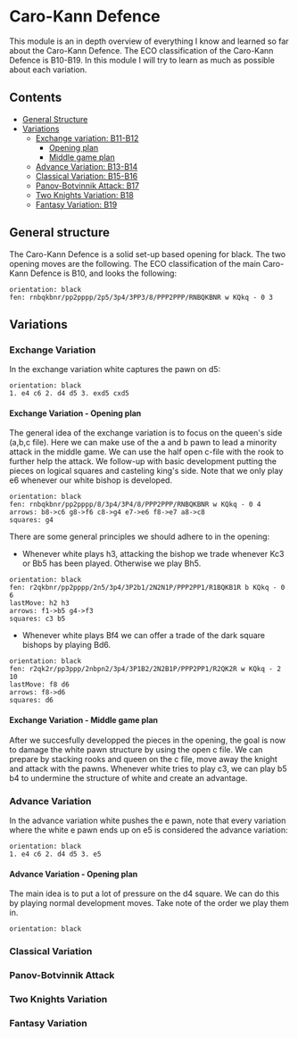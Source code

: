# Caro-Kann Defence
This module is an in depth overview of everything I know and learned so far about the Caro-Kann Defence. The ECO classification of the Caro-Kann Defence is B10-B19. In this module I will try to learn as much as possible about each variation.

## Contents
- [General Structure](#general-structure)
- [Variations](#variations)
    - [Exchange variation: B11-B12](#exchange-variation)
        - [Opening plan](#exchange-variation---opening-plan)
        - [Middle game plan](#exchange-variation---middle-game-plan)
    - [Advance Variation: B13-B14](#advance-variation)
    - [Classical Variation: B15-B16](#classical-variation)
    - [Panov-Botvinnik Attack: B17](#panov-botvinnik-attack)
    - [Two Knights Variation: B18](#two-knights-variation)
    - [Fantasy Variation: B19](#fantasy-variation)



## General structure
The Caro-Kann Defence is a solid set-up based opening for black. The two opening moves are the following. The ECO classification of the main Caro-Kann Defence is B10, and looks the following:
```chess
orientation: black
fen: rnbqkbnr/pp2pppp/2p5/3p4/3PP3/8/PPP2PPP/RNBQKBNR w KQkq - 0 3
```

## Variations
### Exchange Variation
In the exchange variation white captures the pawn on d5:
```pgn
orientation: black
1. e4 c6 2. d4 d5 3. exd5 cxd5
```

#### Exchange Variation - Opening plan

The general idea of the exchange variation is to focus on the queen's side (a,b,c file). Here we can make use of the a and b pawn to lead a minority attack in the middle game. We can use the half open c-file with the rook to further help the attack.
We follow-up with basic development putting the pieces on logical squares and casteling king's side. Note that we only play e6 whenever our white bishop is developed.

```chess
orientation: black
fen: rnbqkbnr/pp2pppp/8/3p4/3P4/8/PPP2PPP/RNBQKBNR w KQkq - 0 4
arrows: b8->c6 g8->f6 c8->g4 e7->e6 f8->e7 a8->c8 
squares: g4 
```

There are some general principles we should adhere to in the opening:
-  Whenever white plays h3, attacking the bishop we trade whenever Kc3 or Bb5 has been played. Otherwise we play Bh5. 
 
```chess
orientation: black
fen: r2qkbnr/pp2pppp/2n5/3p4/3P2b1/2N2N1P/PPP2PP1/R1BQKB1R b KQkq - 0 6
lastMove: h2 h3
arrows: f1->b5 g4->f3
squares: c3 b5
```



- Whenever white plays Bf4 we can offer a trade of the dark square bishops by playing Bd6.

```chess
orientation: black
fen: r2qk2r/pp3ppp/2nbpn2/3p4/3P1B2/2N2B1P/PPP2PP1/R2QK2R w KQkq - 2 10
lastMove: f8 d6
arrows: f8->d6
squares: d6
```
#### Exchange Variation - Middle game plan

After we succesfully developped the pieces in the opening, the goal is now to damage the white pawn structure by using the open c file. We can prepare by stacking rooks and queen on the c file, move away the knight and attack with the pawns. Whenever white tries to play c3, we can play b5 b4 to undermine the structure of white and create an advantage. 

### Advance Variation
In the advance variation white pushes the e pawn, note that every variation where the white e pawn ends up on e5 is considered the advance variation:
```pgn
orientation: black
1. e4 c6 2. d4 d5 3. e5
```
#### Advance Variation - Opening plan
The main idea is to put a lot of pressure on the d4 square. We can do this by playing normal development moves. Take note of the order we play them in. 

```chess
orientation: black
```

### Classical Variation
### Panov-Botvinnik Attack
### Two Knights Variation
### Fantasy Variation